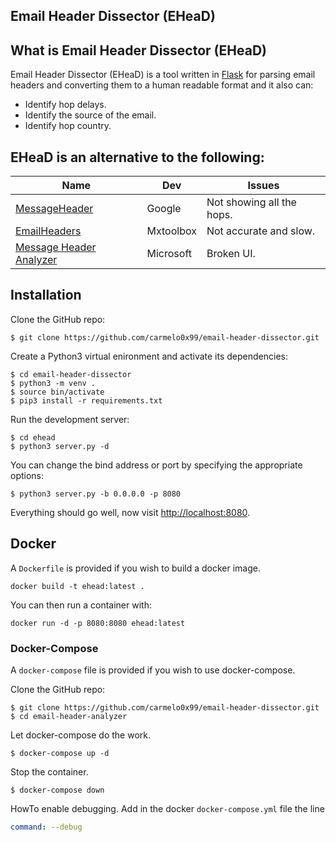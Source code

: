 ## Email Header Dissector (EHeaD)

## What is Email Header Dissector (EHeaD)
Email Header Dissector (EHeaD) is a tool written in [Flask](http://flask.pocoo.org/) for parsing email headers and converting them to a human readable format and it also can:
* Identify hop delays.
* Identify the source of the email.
* Identify hop country.


## EHeaD is an alternative to the following:
| Name | Dev | Issues |
| ---- | --- | ----- |
| [MessageHeader](https://toolbox.googleapps.com/apps/messageheader/) | Google | Not showing all the hops. |
| [EmailHeaders](https://mxtoolbox.com/Public/Tools/EmailHeaders.aspx) | Mxtoolbox | Not accurate and slow. |
| [Message Header Analyzer](https://testconnectivity.microsoft.com/MHA/Pages/mha.aspx) | Microsoft | Broken UI. |


## Installation
Clone the GitHub repo:
```
$ git clone https://github.com/carmelo0x99/email-header-dissector.git
```

Create a Python3 virtual enironment and activate its dependencies:
```
$ cd email-header-dissector
$ python3 -m venv .
$ source bin/activate
$ pip3 install -r requirements.txt
```
Run the development server:
```
$ cd ehead
$ python3 server.py -d
```

You can change the bind address or port by specifying the appropriate options:
```
$ python3 server.py -b 0.0.0.0 -p 8080
```

Everything should go well, now visit [http://localhost:8080](http://localhost:8080).

## Docker

A `Dockerfile` is provided if you wish to build a docker image.

```
docker build -t ehead:latest .
```

You can then run a container with:

```
docker run -d -p 8080:8080 ehead:latest
```

### Docker-Compose

A `docker-compose` file is provided if you wish to use docker-compose.

Clone the GitHub repo:
```
$ git clone https://github.com/carmelo0x99/email-header-dissector.git
$ cd email-header-analyzer
```

Let docker-compose do the work.
```
$ docker-compose up -d
```

Stop the container.
```
$ docker-compose down
```

HowTo enable debugging. Add in the docker `docker-compose.yml` file the line
```yaml
command: --debug
```

